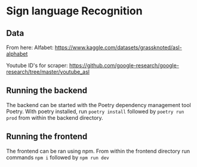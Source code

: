 # Sign language Recognition

## Data

From here:
Alfabet: https://www.kaggle.com/datasets/grassknoted/asl-alphabet

Youtube ID's for scraper: https://github.com/google-research/google-research/tree/master/youtube_asl

## Running the backend

The backend can be started with the Poetry dependency management tool Poetry. With poetry installed, run `poetry install` followed by `poetry run prod` from within the backend directory.


## Running the frontend

The frontend can be ran using npm. From within the frontend directory run commands `npm i` followed by `npm run dev`
